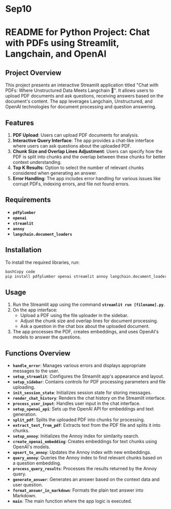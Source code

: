 # Sep10

# **README for Python Project: Chat with PDFs using Streamlit, Langchain, and OpenAI**

## **Project Overview**

This project presents an interactive Streamlit application titled "Chat with PDFs: Where Unstructured Data Meets Langchain 🦙". It allows users to upload PDF documents and ask questions, receiving answers based on the document's content. The app leverages Langchain, Unstructured, and OpenAI technologies for document processing and question answering.

## **Features**

1. **PDF Upload**: Users can upload PDF documents for analysis.
2. **Interactive Query Interface**: The app provides a chat-like interface where users can ask questions about the uploaded PDF.
3. **Chunk Size and Overlap Lines Adjustment**: Users can specify how the PDF is split into chunks and the overlap between these chunks for better context understanding.
4. **Top K Results**: Option to select the number of relevant chunks considered when generating an answer.
5. **Error Handling**: The app includes error handling for various issues like corrupt PDFs, indexing errors, and file not found errors.

## **Requirements**

- **`pdfplumber`**
- **`openai`**
- **`streamlit`**
- **`annoy`**
- **`langchain.document_loaders`**

## **Installation**

To install the required libraries, run:

```bash
bashCopy code
pip install pdfplumber openai streamlit annoy langchain.document_loaders
```

## **Usage**

1. Run the Streamlit app using the command **`streamlit run [filename].py`**.
2. On the app interface:
    - Upload a PDF using the file uploader in the sidebar.
    - Adjust the chunk size and overlap lines for document processing.
    - Ask a question in the chat box about the uploaded document.
3. The app processes the PDF, creates embeddings, and uses OpenAI's models to answer the questions.

## **Functions Overview**

- **`handle_error`**: Manages various errors and displays appropriate messages to the user.
- **`setup_streamlit`**: Configures the Streamlit app's appearance and layout.
- **`setup_sidebar`**: Contains controls for PDF processing parameters and file uploading.
- **`init_session_state`**: Initializes session state for storing messages.
- **`render_chat_history`**: Renders the chat history on the Streamlit interface.
- **`process_user_input`**: Handles user input in the chat interface.
- **`setup_openai_api`**: Sets up the OpenAI API for embeddings and text generation.
- **`split_pdf`**: Splits the uploaded PDF into chunks for processing.
- **`extract_text_from_pdf`**: Extracts text from the PDF file and splits it into chunks.
- **`setup_annoy`**: Initializes the Annoy index for similarity search.
- **`create_openai_embedding`**: Creates embeddings for text chunks using OpenAI's models.
- **`upsert_to_annoy`**: Updates the Annoy index with new embeddings.
- **`query_annoy`**: Queries the Annoy index to find relevant chunks based on a question embedding.
- **`process_query_results`**: Processes the results returned by the Annoy query.
- **`generate_answer`**: Generates an answer based on the context data and user question.
- **`format_answer_in_markdown`**: Formats the plain text answer into Markdown.
- **`main`**: The main function where the app logic is executed.
